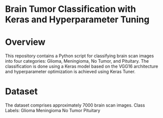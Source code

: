 # Brain Tumor Classification with Keras and Hyperparameter Tuning

# Overview
This repository contains a Python script for classifying brain scan images into four categories: Glioma, Meningioma, No Tumor, and Pituitary. The classification is done using a Keras model based on the VGG16 architecture and hyperparameter optimization is achieved using Keras Tuner.

# Dataset
The dataset comprises approximately 7000 brain scan images.
Class Labels:
Glioma
Meningioma
No Tumor
Pituitary
